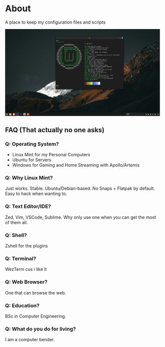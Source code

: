 # About

A place to keep my configuration files and scripts

![desktop](./assets/desktop.png)

## FAQ (That actually no one asks)

### Q: Operating System?

- Linux Mint for my Personal Computers
- Ubuntu for Servers
- Windows for Gaming and Home Streaming with Apollo/Artemis

### Q: Why Linux Mint?

Just works. Stable. Ubuntu/Debian-based. No Snaps + Flatpak by default.
Easy to hack when wanting to.

### Q: Text Editor/IDE?

Zed, Vim, VSCode, Sublime. Why only use one when you can get
the most of them all.

### Q: Shell?

Zshell for the plugins

### Q: Terminal?

WezTerm cus i like it

### Q: Web Browser?

One that can browse the web.

### Q: Education?

BSc in Computer Engineering.

### Q: What do you do for living?

I am a computer bender.
